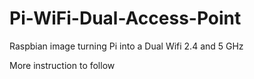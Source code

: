 # Pi-WiFi-Dual-Access-Point
Raspbian image turning Pi into a Dual Wifi 2.4 and 5 GHz

More instruction to follow
